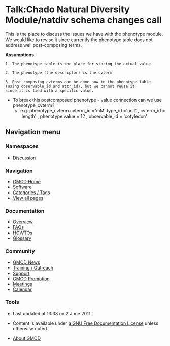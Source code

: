 



<span id="top"></span>




# <span dir="auto">Talk:Chado Natural Diversity Module/natdiv schema changes call</span>









This is the place to discuss the issues we have with the phenotype
module. We would like to revise it since currently the phenotype table
does not address well post-composing terms.

**Assumptions**

    1. The phenotype table is the place for storing the actual value

    2. The phenotype (the descriptor) is the cvterm

    3. Post composing cvterms can be done now in the phenotype table (using observable_id and attr_id), but we cannot reuse it 
    since it is tied with a specific value.

- To break this postcomposed phenotype - value connection can we use
  phenotype_cvterm?
  - e.g. phenotype_cvterm.cvterm_id ='mM' type_id ='unit' , cvterm_id =
    'length' , phenotype.value = 12 , observable_id = 'cotyledon'








## Navigation menu



### Namespaces


- <span id="ca-talk"><a href="natdiv_schema_changes_call" accesskey="t"
  title="Discussion about the content page [t]">Discussion</a></span>


### 



<a href="../Main_Page"
style="background-image: url(../../images/GMOD-cogs.png);"
title="Visit the main page"></a>


### Navigation



- <span id="n-GMOD-Home">[GMOD Home](../Main_Page)</span>
- <span id="n-Software">[Software](../GMOD_Components)</span>
- <span id="n-Categories-.2F-Tags">[Categories /
  Tags](../Categories)</span>
- <span id="n-View-all-pages">[View all
  pages](../Special:AllPages)</span>




### Documentation



- <span id="n-Overview">[Overview](../Overview)</span>
- <span id="n-FAQs">[FAQs](../Category%3AFAQ)</span>
- <span id="n-HOWTOs">[HOWTOs](../Category%3AHOWTO)</span>
- <span id="n-Glossary">[Glossary](../Glossary)</span>




### Community



- <span id="n-GMOD-News">[GMOD News](../GMOD_News)</span>
- <span id="n-Training-.2F-Outreach">[Training /
  Outreach](../Training_and_Outreach)</span>
- <span id="n-Support">[Support](../Support)</span>
- <span id="n-GMOD-Promotion">[GMOD Promotion](../GMOD_Promotion)</span>
- <span id="n-Meetings">[Meetings](../Meetings)</span>
- <span id="n-Calendar">[Calendar](../Calendar)</span>




### Tools




- <span id="footer-info-lastmod">Last updated at 13:38 on 2 June
  2011.</span>
<!-- - <span id="footer-info-viewcount">5,567 page views.</span> -->
- <span id="footer-info-copyright">Content is available under
  <a href="http://www.gnu.org/licenses/fdl-1.3.html" class="external"
  rel="nofollow">a GNU Free Documentation License</a> unless otherwise
  noted.</span>

<!-- -->

- <span id="footer-places-about">[About
  GMOD](../GMOD%3AAbout "GMOD%3AAbout")</span>

<!-- -->




